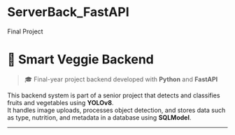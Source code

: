 # ServerBack_FastAPI
Final Project

# 🥦 Smart Veggie Backend

> 🎓 Final-year project backend developed with **Python** and **FastAPI**

This backend system is part of a senior project that detects and classifies fruits and vegetables using **YOLOv8**.  
It handles image uploads, processes object detection, and stores data such as type, nutrition, and metadata in a database using **SQLModel**.

---
